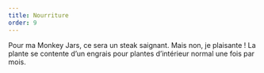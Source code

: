 ```yaml
---
title: Nourriture
order: 9
---
```



Pour ma Monkey Jars, ce sera un steak saignant. Mais non, je plaisante ! La plante se contente d’un engrais pour plantes d’intérieur normal une fois par mois.